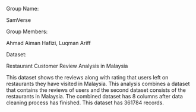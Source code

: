 Group Name:

SamVerse

Group Members:

Ahmad Aiman Hafizi, Luqman Ariff

Dataset:

Restaurant Customer Review Analysis in Malaysia

This dataset shows the reviews along with rating that users left on restaurants they have visited in Malaysia. This analysis combines a dataset that contains the reviews of users and the second dataset consists of the restaurants in Malaysia. The combined dataset has 8 columns after data cleaning process has finished. This dataset has 361784 records. 

